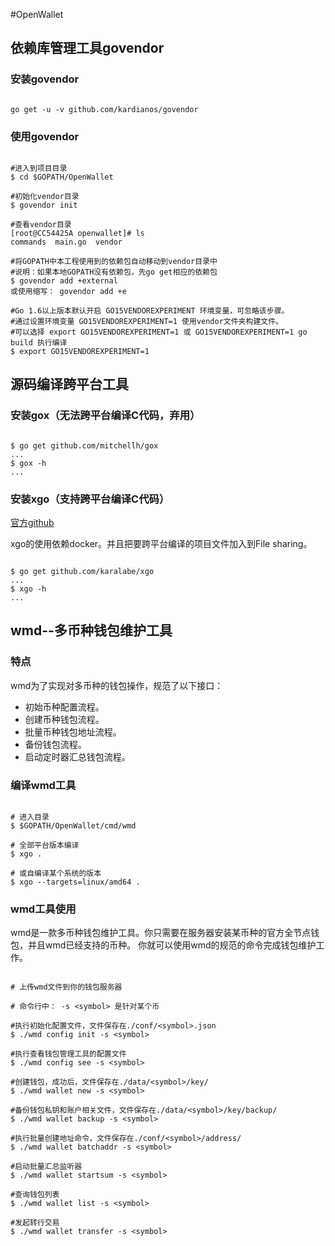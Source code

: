#OpenWallet

## 依赖库管理工具govendor

### 安装govendor

```shell

go get -u -v github.com/kardianos/govendor

```

### 使用govendor

```shell

#进入到项目目录
$ cd $GOPATH/OpenWallet

#初始化vendor目录
$ govendor init

#查看vendor目录
[root@CC54425A openwallet]# ls
commands  main.go  vendor

#将GOPATH中本工程使用到的依赖包自动移动到vendor目录中
#说明：如果本地GOPATH没有依赖包，先go get相应的依赖包
$ govendor add +external
或使用缩写： govendor add +e

#Go 1.6以上版本默认开启 GO15VENDOREXPERIMENT 环境变量，可忽略该步骤。
#通过设置环境变量 GO15VENDOREXPERIMENT=1 使用vendor文件夹构建文件。
#可以选择 export GO15VENDOREXPERIMENT=1 或 GO15VENDOREXPERIMENT=1 go build 执行编译
$ export GO15VENDOREXPERIMENT=1

```

## 源码编译跨平台工具

### 安装gox（无法跨平台编译C代码，弃用）

```shell

$ go get github.com/mitchellh/gox
...
$ gox -h
...

```

### 安装xgo（支持跨平台编译C代码）

[官方github](https://github.com/karalabe/xgo)

xgo的使用依赖docker。并且把要跨平台编译的项目文件加入到File sharing。

```shell

$ go get github.com/karalabe/xgo
...
$ xgo -h
...

```

## wmd--多币种钱包维护工具

### 特点

wmd为了实现对多币种的钱包操作，规范了以下接口：

- 初始币种配置流程。
- 创建币种钱包流程。
- 批量币种钱包地址流程。
- 备份钱包流程。
- 启动定时器汇总钱包流程。

### 编译wmd工具

```shell

# 进入目录
$ $GOPATH/OpenWallet/cmd/wmd

# 全部平台版本编译
$ xgo .

# 或自编译某个系统的版本
$ xgo --targets=linux/amd64 .

```

### wmd工具使用

wmd是一款多币种钱包维护工具。你只需要在服务器安装某币种的官方全节点钱包，并且wmd已经支持的币种。
你就可以使用wmd的规范的命令完成钱包维护工作。

```shell

# 上传wmd文件到你的钱包服务器

# 命令行中： -s <symbol> 是针对某个币

#执行初始化配置文件，文件保存在./conf/<symbol>.json
$ ./wmd config init -s <symbol>

#执行查看钱包管理工具的配置文件
$ ./wmd config see -s <symbol>

#创建钱包，成功后，文件保存在./data/<symbol>/key/
$ ./wmd wallet new -s <symbol>

#备份钱包私钥和账户相关文件，文件保存在./data/<symbol>/key/backup/
$ ./wmd wallet backup -s <symbol>

#执行批量创建地址命令，文件保存在./conf/<symbol>/address/
$ ./wmd wallet batchaddr -s <symbol>

#启动批量汇总监听器
$ ./wmd wallet startsum -s <symbol>

#查询钱包列表
$ ./wmd wallet list -s <symbol>

#发起转行交易
$ ./wmd wallet transfer -s <symbol>

```